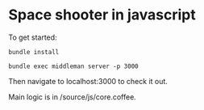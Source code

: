 # Space shooter in javascript

To get started:

```bundle install```

```bundle exec middleman server -p 3000```

Then navigate to localhost:3000 to check it out.

Main logic is in /source/js/core.coffee.
